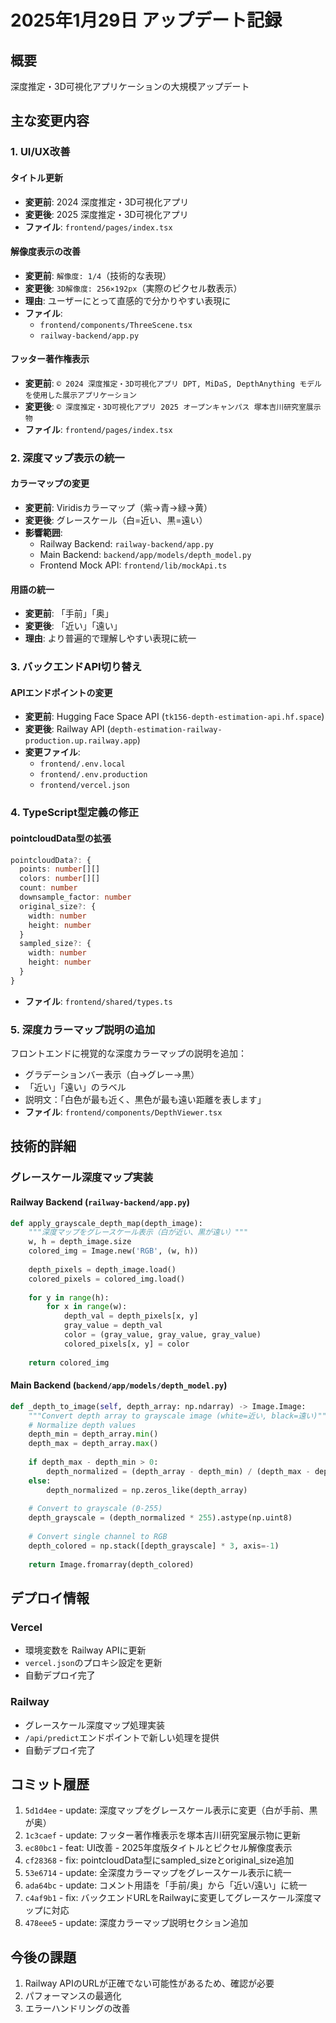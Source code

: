 # 2025年1月29日 アップデート記録

## 概要
深度推定・3D可視化アプリケーションの大規模アップデート

## 主な変更内容

### 1. UI/UX改善

#### タイトル更新
- **変更前**: 2024 深度推定・3D可視化アプリ
- **変更後**: 2025 深度推定・3D可視化アプリ
- **ファイル**: `frontend/pages/index.tsx`

#### 解像度表示の改善
- **変更前**: `解像度: 1/4`（技術的な表現）
- **変更後**: `3D解像度: 256×192px`（実際のピクセル数表示）
- **理由**: ユーザーにとって直感的で分かりやすい表現に
- **ファイル**: 
  - `frontend/components/ThreeScene.tsx`
  - `railway-backend/app.py`

#### フッター著作権表示
- **変更前**: `© 2024 深度推定・3D可視化アプリ DPT, MiDaS, DepthAnything モデルを使用した展示アプリケーション`
- **変更後**: `© 深度推定・3D可視化アプリ 2025 オープンキャンパス 塚本吉川研究室展示物`
- **ファイル**: `frontend/pages/index.tsx`

### 2. 深度マップ表示の統一

#### カラーマップの変更
- **変更前**: Viridisカラーマップ（紫→青→緑→黄）
- **変更後**: グレースケール（白=近い、黒=遠い）
- **影響範囲**:
  - Railway Backend: `railway-backend/app.py`
  - Main Backend: `backend/app/models/depth_model.py`
  - Frontend Mock API: `frontend/lib/mockApi.ts`

#### 用語の統一
- **変更前**: 「手前」「奥」
- **変更後**: 「近い」「遠い」
- **理由**: より普遍的で理解しやすい表現に統一

### 3. バックエンドAPI切り替え

#### APIエンドポイントの変更
- **変更前**: Hugging Face Space API (`tk156-depth-estimation-api.hf.space`)
- **変更後**: Railway API (`depth-estimation-railway-production.up.railway.app`)
- **変更ファイル**:
  - `frontend/.env.local`
  - `frontend/.env.production`
  - `frontend/vercel.json`

### 4. TypeScript型定義の修正

#### pointcloudData型の拡張
```typescript
pointcloudData?: {
  points: number[][]
  colors: number[][]
  count: number
  downsample_factor: number
  original_size?: {
    width: number
    height: number
  }
  sampled_size?: {
    width: number
    height: number
  }
}
```
- **ファイル**: `frontend/shared/types.ts`

### 5. 深度カラーマップ説明の追加

フロントエンドに視覚的な深度カラーマップの説明を追加：
- グラデーションバー表示（白→グレー→黒）
- 「近い」「遠い」のラベル
- 説明文：「白色が最も近く、黒色が最も遠い距離を表します」
- **ファイル**: `frontend/components/DepthViewer.tsx`

## 技術的詳細

### グレースケール深度マップ実装

#### Railway Backend (`railway-backend/app.py`)
```python
def apply_grayscale_depth_map(depth_image):
    """深度マップをグレースケール表示（白が近い、黒が遠い）"""
    w, h = depth_image.size
    colored_img = Image.new('RGB', (w, h))
    
    depth_pixels = depth_image.load()
    colored_pixels = colored_img.load()
    
    for y in range(h):
        for x in range(w):
            depth_val = depth_pixels[x, y]
            gray_value = depth_val
            color = (gray_value, gray_value, gray_value)
            colored_pixels[x, y] = color
    
    return colored_img
```

#### Main Backend (`backend/app/models/depth_model.py`)
```python
def _depth_to_image(self, depth_array: np.ndarray) -> Image.Image:
    """Convert depth array to grayscale image (white=近い, black=遠い)"""
    # Normalize depth values
    depth_min = depth_array.min()
    depth_max = depth_array.max()
    
    if depth_max - depth_min > 0:
        depth_normalized = (depth_array - depth_min) / (depth_max - depth_min)
    else:
        depth_normalized = np.zeros_like(depth_array)
    
    # Convert to grayscale (0-255)
    depth_grayscale = (depth_normalized * 255).astype(np.uint8)
    
    # Convert single channel to RGB
    depth_colored = np.stack([depth_grayscale] * 3, axis=-1)
    
    return Image.fromarray(depth_colored)
```

## デプロイ情報

### Vercel
- 環境変数を Railway APIに更新
- `vercel.json`のプロキシ設定を更新
- 自動デプロイ完了

### Railway
- グレースケール深度マップ処理実装
- `/api/predict`エンドポイントで新しい処理を提供
- 自動デプロイ完了

## コミット履歴

1. `5d1d4ee` - update: 深度マップをグレースケール表示に変更（白が手前、黒が奥）
2. `1c3caef` - update: フッター著作権表示を塚本吉川研究室展示物に更新
3. `ec80bc1` - feat: UI改善 - 2025年度版タイトルとピクセル解像度表示
4. `cf28368` - fix: pointcloudData型にsampled_sizeとoriginal_size追加
5. `53e6714` - update: 全深度カラーマップをグレースケール表示に統一
6. `ada64bc` - update: コメント用語を「手前/奥」から「近い/遠い」に統一
7. `c4af9b1` - fix: バックエンドURLをRailwayに変更してグレースケール深度マップに対応
8. `478eee5` - update: 深度カラーマップ説明セクション追加

## 今後の課題

1. Railway APIのURLが正確でない可能性があるため、確認が必要
2. パフォーマンスの最適化
3. エラーハンドリングの改善
